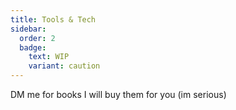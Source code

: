 ```yaml
---
title: Tools & Tech
sidebar:
  order: 2
  badge:
    text: WIP
    variant: caution
---
```


DM me for books I will buy them for you (im serious)
